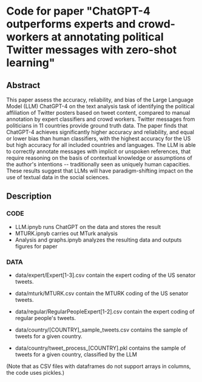 # Code for paper "ChatGPT-4 outperforms experts and crowd-workers at annotating political Twitter messages with zero-shot learning"

## Abstract 
This paper assess  the accuracy, reliability, and bias of the Large Language Model (LLM) ChatGPT-4 on the text analysis task of identifying the political affiliation of Twitter posters based on tweet content, compared to manual annotation by expert classifiers and crowd workers. Twitter messages from politicians in 11 countries provide ground truth data. The paper finds that ChatGPT-4 achieves significantly higher accuracy and reliability, and equal or lower bias than human classifiers, with the highest accuracy for the US but high accuracy for all included countries and languages. The LLM is able to correctly annotate messages with implicit or unspoken references, that require reasoning on the basis of contextual knowledge or assumptions of the author's intentions -- traditionally seen as uniquely human capacities. These results suggest that LLMs will have paradigm-shifting impact on the use of textual data in the social sciences.

## Description
### CODE
- LLM.ipnyb runs ChatGPT on the data and stores the result
- MTURK.ipnyb carries out MTurk analysis
- Analysis and graphs.ipnyb analyzes the resulting data and outputs figures for paper

### DATA
- data/expert/Expert[1-3].csv contain the expert coding of the US senator tweets.
- data/mturk/MTURK.csv contain the MTURK coding of the US senator tweets.

- data/regular/RegularPeopleExpert[1-2].csv contain the expert coding of regular people's tweets.

- data/country/[COUNTRY]_sample_tweets.csv contains the sample of tweets for a given country.
- data/country/tweet_process_[COUNTRY].pkl contains the sample of tweets for a given country, classified by the LLM

(Note that as CSV files with dataframes do not support arrays in columns, the code uses pickles.)
